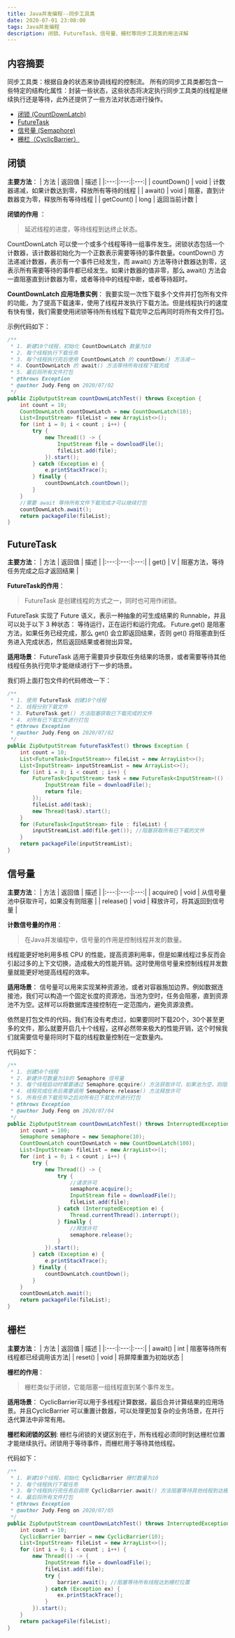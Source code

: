 ```yaml
---
title: Java并发编程--同步工具类
date: 2020-07-01 23:08:00
tags: Java并发编程
description: 闭锁、FutureTask、信号量、栅栏等同步工具类的用法详解
---
```

## 内容摘要
同步工具类：根据自身的状态来协调线程的控制流。
所有的同步工具类都包含一些特定的结构化属性：封装一些状态，这些状态将决定执行同步工具类的线程是继续执行还是等待，此外还提供了一些方法对状态进行操作。

* [闭锁 (CountDownLatch)](#闭锁)
* [FutureTask](#futuretask)
* [信号量 (Semaphore)](#信号量)
* [栅栏（CyclicBarrier）](#栅栏)

## 闭锁

**主要方法**：
| 方法 | 返回值 | 描述 |
|:---:|:---:|:---:|
| countDown() | void | 计数器递减，如果计数达到零，释放所有等待的线程 |
| await() | void | 阻塞，直到计数器变为零，释放所有等待线程 |
| getCount() | long | 返回当前计数 |


**闭锁的作用** ：
> 延迟线程的进度，等待线程到达终止状态。

CountDownLatch 可以使一个或多个线程等待一组事件发生。闭锁状态包括一个计数器，该计数器初始化为一个正数表示需要等待的事件数量。countDown() 方法递减计数器，表示有一个事件已经发生，而 await() 方法等待计数器达到零，这表示所有需要等待的事件都已经发生。如果计数器的值非零，那么 await() 方法会一直阻塞直到计数器为零，或者等待中的线程中断，或者等待超时。

**CountDownLatch 应用场景实例**：
我要实现一次性下载多个文件并打包所有文件的功能，为了提高下载速率，使用了线程并发执行下载方法。但是线程执行的速度有快有慢，我们需要使用闭锁等待所有线程下载完毕之后再同时将所有文件打包。

示例代码如下：

```java
/**
 * 1. 新建10个线程，初始化 CountDownLatch 数量为10
 * 2. 每个线程执行下载任务
 * 3. 每个线程执行完后使用 CountDownLatch 的 countDown() 方法减一
 * 4. CountDownLatch 的 await() 方法等待所有线程下载完成
 * 5. 最后将所有文件打包
 * @throws Exception
 * @author Judy.Feng on 2020/07/02
 */
public ZipOutputStream countDownLatchTest() throws Exception {
	int count = 10;
	CountDownLatch countDownLatch = new CountDownLatch(10);
	List<InputStream> fileList = new ArrayList<>();
	for (int i = 0; i < count ; i++) {
		try {
			new Thread(() -> {
				InputStream file = downloadFile();
				fileList.add(file);
			}).start();
		} catch (Exception e) {
			e.printStackTrace();
		} finally {
			countDownLatch.countDown();
		}
	}
	//需要 await 等待所有文件下载完成才可以继续打包
	countDownLatch.await();
	return packageFile(fileList);
}
```
## FutureTask

**主要方法**：
| 方法 | 返回值 | 描述 |
|:---:|:---:|:---:|
| get() | V | 阻塞方法，等待任务完成之后才返回结果 |

**FutureTask的作用**：
> FutureTask 是创建线程的方式之一，同时也可用作闭锁。

FutureTask 实现了 Future 语义，表示一种抽象的可生成结果的 Runnable，并且可以处于以下 3 种状态： 等待运行，正在运行和运行完成。
Future.get() 是阻塞方法，如果任务已经完成，那么 get() 会立即返回结果，否则 get() 将阻塞直到任务进入完成状态，然后返回结果或者抛出异常。

**适用场景**：
FutureTask 适用于需要异步获取任务结果的场景，或者需要等待其他线程任务执行完毕才能继续进行下一步的场景。

我们将上面打包文件的代码修改一下：
```java
/**
 * 1. 使用 FutureTask 创建10个线程
 * 2. 线程分别下载文件
 * 3. FutureTask.get() 方法阻塞获取已下载完成的文件
 * 4. 对所有已下载文件进行打包
 * @throws Exception
 * @author Judy.Feng on 2020/07/02
 */
public ZipOutputStream futureTaskTest() throws Exception {
	int count = 10;
	List<FutureTask<InputStream>> fileList = new ArrayList<>();
	List<InputStream> inputStreamList = new ArrayList<>();
	for (int i = 0; i < count ; i++) {
		FutureTask<InputStream> task = new FutureTask<InputStream>(() -> {
			InputStream file = downloadFile();
			return file;
		});
		fileList.add(task);
		new Thread(task).start();
	}
	for (FutureTask<InputStream> file : fileList) {
		inputStreamList.add(file.get()); //阻塞获取所有已下载的文件
	}
	return packageFile(inputStreamList);
}
```

## 信号量

**主要方法**：
| 方法 | 返回值 | 描述 |
|:---:|:---:|:---:|
| acquire() | void | 从信号量池中获取许可，如果没有则阻塞 |
| release() | void | 释放许可，将其返回到信号量 |

**计数信号量的作用**：
> 在Java并发编程中，信号量的作用是控制线程并发的数量。

线程能更好地利用多核 CPU 的性能，提高资源利用率，但是如果线程过多反而会引起过多的上下文切换，造成极大的性能开销。这时使用信号量来控制线程并发数量就能更好地提高线程的效率。

**适用场景**：
信号量可以用来实现某种资源池，或者对容器施加边界。例如数据连接池，我们可以构造一个固定长度的资源池，当池为空时，任务会阻塞，直到资源池不为空。这样可以将数据库连接控制在一定范围内，避免资源浪费。


依然是打包文件的代码，我们有没有考虑过，如果要同时下载20个，30个甚至更多的文件，那么就要开启几十个线程，这样必然带来极大的性能开销，这个时候我们就需要信号量将同时下载的线程数量控制在一定数量内。

代码如下：
```java
/**
 * 1. 创建50个线程
 * 2. 新建许可数量为10的 Semaphore 信号量
 * 3. 每个线程启动时需要通过 Semaphore.qcquire() 方法获取许可，如果池为空，则阻塞
 * 4. 线程完成任务后需要调用 Semaphore.release() 方法释放许可
 * 5. 所有任务下载完毕之后对所有已下载文件进行打包
 * @throws Exception
 * @author Judy.Feng on 2020/07/04
 */
public ZipOutputStream countDownLatchTest() throws InterruptedException {
	int count = 100;
	Semaphore semaphore = new Semaphore(10);
	CountDownLatch countDownLatch = new CountDownLatch(100);
	List<InputStream> fileList = new ArrayList<>();
	for (int i = 0; i < count ; i++) {
		try {
			new Thread(() -> {
				try {
				    //请求许可
					semaphore.acquire();
					InputStream file = downloadFile();
					fileList.add(file);
				} catch (InterruptedException e) {
					Thread.currentThread().interrupt();
				} finally {
				    //释放许可
					semaphore.release();
				}
			}).start();
		} catch (Exception e) {
			e.printStackTrace();
		} finally {
			countDownLatch.countDown();
		}
	}
	countDownLatch.await();
	return packageFile(fileList);
}
```

## 栅栏

**主要方法**：
| 方法 | 返回值 | 描述 |
|:---:|:---:|:---:|
| await() | int | 阻塞等待所有线程都已经调用该方法|
| reset() | void | 将屏障重置为初始状态 |


**栅栏的作用**：
> 栅栏类似于闭锁，它能阻塞一组线程直到某个事件发生。

**适用场景**：
CyclicBarrier可以用于多线程计算数据，最后合并计算结果的应用场景。并且CyclicBarrier 可以重置计数器，可以处理更加复杂的业务场景，在并行迭代算法中非常有用。

**栅栏和闭锁的区别**:
栅栏与闭锁的关键区别在于，所有线程必须同时到达栅栏位置才能继续执行。闭锁用于等待事件，而栅栏用于等待其他线程。

代码如下：
```java
/**
 * 1. 新建10个线程，初始化 CyclicBarrier 栅栏数量为10
 * 2. 每个线程执行下载任务
 * 3. 每个线程执行完任务后调用 CyclicBarrier.await() 方法阻塞等待其他线程到达栅栏
 * 4. 最后将所有文件打包
 * @throws Exception
 * @author Judy.Feng on 2020/07/05
 */
public ZipOutputStream countDownLatchTest() throws InterruptedException {
	int count = 10;
	CyclicBarrier barrier = new CyclicBarrier(10);
	List<InputStream> fileList = new ArrayList<>();
	for (int i = 0; i < count ; i++) {
		new Thread(() -> {
			InputStream file = downloadFile();
			fileList.add(file);
			try {
				barrier.await(); //阻塞等待所有线程达到栅栏位置
			} catch (Exception ex) {
				ex.printStackTrace();
			}
		}).start();
	}
	return packageFile(fileList);
}
```
